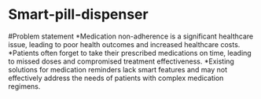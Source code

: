 # Smart-pill-dispenser
#Problem statement
*Medication non-adherence is a significant healthcare issue, leading to poor health outcomes and increased healthcare costs.
*Patients often forget to take their prescribed medications on time, leading to missed doses and compromised treatment effectiveness.
*Existing solutions for medication reminders lack smart features and may not effectively address the needs of patients with complex medication regimens.
